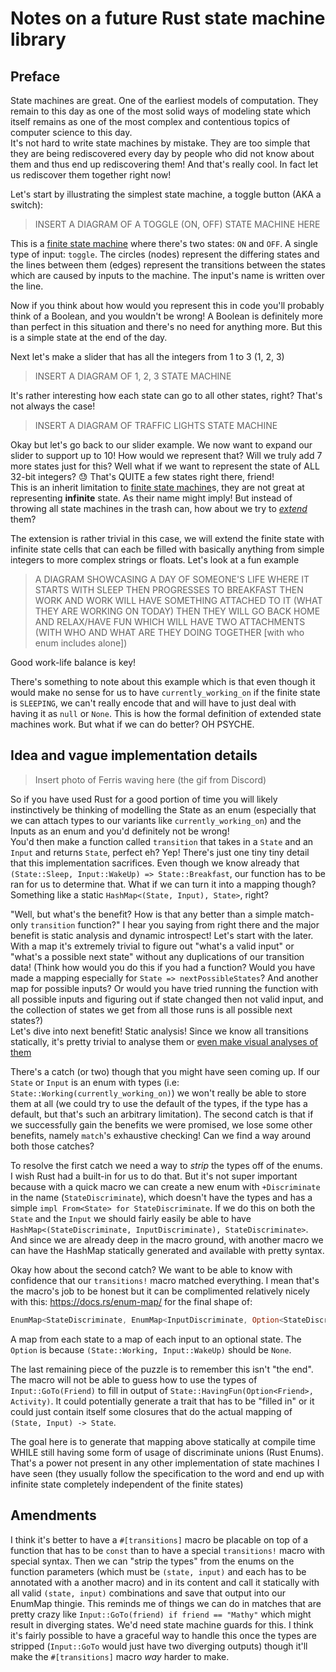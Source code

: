 # Notes on a future Rust state machine library

## Preface
State machines are great. One of the earliest models of computation. They remain to this day as one of the most solid ways of modeling state which itself remains as one of the most complex and contentious topics of computer science to this day.\
It's not hard to write state machines by mistake. They are too simple that they are being rediscovered every day by people who did not know about them and thus end up rediscovering them! And that's really cool. In fact let us rediscover them together right now!

Let's start by illustrating the simplest state machine, a toggle button (AKA a switch):

> INSERT A DIAGRAM OF A TOGGLE (ON, OFF) STATE MACHINE HERE

This is a [finite state machine] where there's two states: `ON` and `OFF`. A single type of input: `toggle`. The circles (nodes) represent the differing states and the lines between them (edges) represent the transitions between the states which are caused by inputs to the machine. The input's name is written over the line.

Now if you think about how would you represent this in code you'll probably think of a Boolean, and you wouldn't be wrong! A Boolean is definitely more than perfect in this situation and there's no need for anything more. But this is a simple state at the end of the day.

Next let's make a slider that has all the integers from 1 to 3 (1, 2, 3)

> INSERT A DIAGRAM OF 1, 2, 3 STATE MACHINE

It's rather interesting how each state can go to all other states, right? That's not always the case!

> INSERT A DIAGRAM OF TRAFFIC LIGHTS STATE MACHINE

Okay but let's go back to our slider example. We now want to expand our slider to support up to 10! How would we represent that? Will we truly add 7 more states just for this? Well what if we want to represent the state of ALL 32-bit integers? :sweat: That's QUITE a few states right there, friend!\
This is an inherit limitation to [finite state machine]s, they are not great at representing **infinite** state. As their name might imply! But instead of throwing all state machines in the trash can, how about we try to [_extend_](https://en.wikipedia.org/wiki/Extended_finite-state_machine) them?

The extension is rather trivial in this case, we will extend the finite state with infinite state cells that can each be filled with basically anything from simple integers to more complex strings or floats. Let's look at a fun example

> A DIAGRAM SHOWCASING A DAY OF SOMEONE'S LIFE WHERE IT STARTS WITH SLEEP THEN PROGRESSES TO BREAKFAST THEN WORK AND WORK WILL HAVE SOMETHING ATTACHED TO IT (WHAT THEY ARE WORKING ON TODAY) THEN THEY WILL GO BACK HOME AND RELAX/HAVE FUN WHICH WILL HAVE TWO ATTACHMENTS (WITH WHO AND WHAT ARE THEY DOING TOGETHER [with who enum includes alone])

Good work-life balance is key!

There's something to note about this example which is that even though it would make no sense for us to have `currently_working_on` if the finite state is `SLEEPING`, we can't really encode that and will have to just deal with having it as `null` or `None`. This is how the formal definition of extended state machines work. But what if we can do better? OH PSYCHE.

## Idea and vague implementation details

> Insert photo of Ferris waving here (the gif from Discord)

So if you have used Rust for a good portion of time you will likely instinctively be thinking of modelling the State as an enum (especially that we can attach types to our variants like `currently_working_on`) and the Inputs as an enum and you'd definitely not be wrong!\
You'd then make a function called `transition` that takes in a `State` and an `Input` and returns `State`, perfect eh? Yep! There's just one tiny tiny detail that this implementation sacrifices. Even though we know already that `(State::Sleep, Input::WakeUp) => State::Breakfast`, our function has to be ran for us to determine that. What if we can turn it into a mapping though? Something like a static `HashMap<(State, Input), State>`, right?

"Well, but what's the benefit? How is that any better than a simple match-only `transition` function?" I hear you saying from right there and the major benefit is static analysis and dynamic introspect! Let's start with the later. With a map it's extremely trivial to figure out "what's a valid input" or "what's a possible next state" without any duplications of our transition data! (Think how would you do this if you had a function? Would you have made a mapping especially for `State => nextPossibleStates`? And another map for possible inputs? Or would you have tried running the function with all possible inputs and figuring out if state changed then not valid input, and the collection of states we get from all those runs is all possible next states?)\
Let's dive into next benefit! Static analysis! Since we know all transitions statically, it's pretty trivial to analyse them or [even make visual analyses of them](https://xstate.js.org/viz/)

There's a catch (or two) though that you might have seen coming up. If our `State` or `Input` is an enum with types (i.e: `State::Working(currently_working_on)`) we won't really be able to store them at all (we could try to use the default of the types, if the type has a default, but that's such an arbitrary limitation). The second catch is that if we successfully gain the benefits we were promised, we lose some other benefits, namely `match`'s exhaustive checking! Can we find a way around both those catches?

To resolve the first catch we need a way to _strip_ the types off of the enums. I wish Rust had a built-in for us to do that. But it's not super important because with a quick macro we can create a new enum with `+Discriminate` in the name (`StateDiscriminate`), which doesn't have the types and has a simple `impl From<State> for StateDiscriminate`. If we do this on both the `State` and the `Input` we should fairly easily be able to have `HashMap<(StateDiscriminate, InputDiscriminate), StateDiscriminate>`. And since we are already deep in the macro ground, with another macro we can have the HashMap statically generated and available with pretty syntax.

Okay how about the second catch? We want to be able to know with confidence that our `transitions!` macro matched everything. I mean that's the macro's job to be honest but it can be complimented relatively nicely with this: https://docs.rs/enum-map/ for the final shape of:
```rs
EnumMap<StateDiscriminate, EnumMap<InputDiscriminate, Option<StateDiscriminate>>>
```
A map from each state to a map of each input to an optional state. The `Option` is because `(State::Working, Input::WakeUp)` should be `None`.

The last remaining piece of the puzzle is to remember this isn't "the end". The macro will not be able to guess how to use the types of `Input::GoTo(Friend)` to fill in output of `State::HavingFun(Option<Friend>, Activity)`. It could potentially generate a trait that has to be "filled in" or it could just contain itself some closures that do the actual mapping of `(State, Input) -> State`.

The goal here is to generate that mapping above statically at compile time WHILE still having some form of usage of discriminate unions (Rust Enums). That's a power not present in any other implementation of state machines I have seen (they usually follow the specification to the word and end up with infinite state completely independent of the finite states)

[finite state machine]: https://en.wikipedia.org/wiki/Finite-state_machine

## Amendments

I think it's better to have a `#[transitions]` macro be placable on top of a function that has to be `const` than to have a special `transitions!` macro with special syntax. Then we can "strip the types" from the enums on the function parameters (which must be `(state, input)` and each has to be annotated with a another macro) and in its content and call it statically with all valid `(state, input)` combinations and save that output into our EnumMap<EnumMap> thingie.
This reminds me of things we can do in matches that are pretty crazy like `Input::GoTo(friend) if friend == "Mathy"` which might result in diverging states. We'd need state machine guards for this. I think it's fairly possible to have a graceful way to handle this once the types are stripped (`Input::GoTo` would just have two diverging outputs) though it'll make the `#[transitions]` macro _way_ harder to make.

